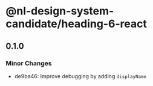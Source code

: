 # @nl-design-system-candidate/heading-6-react

## 0.1.0

### Minor Changes

- de9ba46: Improve debugging by adding `displayName`
